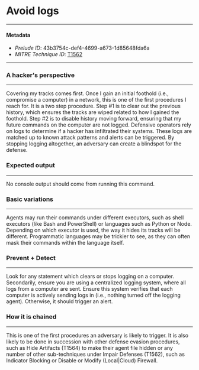 
# Avoid logs

---

#### Metadata

- *Prelude ID*: 43b3754c-def4-4699-a673-1d85648fda6a
- *MITRE Technique ID*: [T1562](https://attack.mitre.org/techniques/T1562)

---

### A hacker's perspective

---

Covering my tracks comes first. Once I gain an initial foothold (i.e., compromise a computer) in a network, this is one of the first procedures I reach for. It is a two step procedure. Step #1 is to clear out the previous history, which ensures the tracks are wiped related to how I gained the foothold. Step #2 is to disable history moving forward, ensuring that my future commands on the computer are not logged. Defensive operators rely on logs to determine if a hacker has infiltrated their systems. These logs are matched up to known attack patterns and alerts can be triggered. By stopping logging altogether, an adversary can create a blindspot for the defense. 

### Expected output

---

No console output should come from running this command. 

### Basic variations

---

Agents may run their commands under different executors, such as shell executors (like Bash and PowerShell) or languages such as Python or Node. Depending on which executor is used, the way it hides its tracks will be different. Programmatic languages may be trickier to see, as they can often mask their commands within the language itself. 

### Prevent + Detect

---

Look for any statement which clears or stops logging on a computer. Secondarily, ensure you are using a centralized logging system, where all logs from a computer are sent. Ensure this system verifies that each computer is actively sending logs in (i.e., nothing turned off the logging agent). Otherwise, it should trigger an alert. 

### How it is chained

---

This is one of the first procedures an adversary is likely to trigger. It is also likely to be done in succession with other defense evasion procedures, such as Hide Artifacts (T1564) to make their agent file hidden or any number of other sub-techniques under Impair Defenses (T1562), such as Indicator Blocking or Disable or Modify (Local|Cloud) Firewall. 
